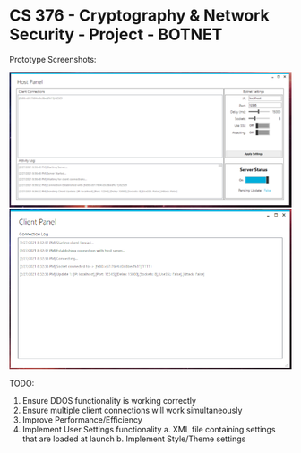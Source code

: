# CS 376 - Cryptography & Network Security - Project - BOTNET

Prototype Screenshots:

![](images/host1.PNG)
![](images/client1.PNG)

TODO:
1. Ensure DDOS functionality is working correctly
2. Ensure multiple client connections will work simultaneously
3. Improve Performance/Efficiency
4. Implement User Settings functionality
   a. XML file containing settings that are loaded at launch
   b. Implement Style/Theme settings
